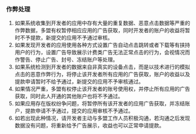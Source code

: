 ### 作弊处理

1. 如果系统收集到开发者的应用中存有大量的重复数据、恶意点击数据等严重的作弊数据，多盟有权暂停相应应用的广告获取，同时开发者的账户的收益将暂时不予提款，新提交的应用不予通过审核。
2. 如果发现开发者的应用使用各种方式设置广告自动点击跳转或者下载等有挟持用户的行为，设置广告导致展示计费类广告无法正常点击的行为，会视情况而作警告、停止广告、封号、冻结账户等处理。
3. 如果系统检测到开发者的数据来自非真实的设备点击，而是以技术进行的模拟点击的恶意作弊行为，将停止该开发者所有应用的广告获取，账户的收益以及提款申请暂时不给予通过，新提交的应用不予审核通过。
4. 如果情况严重，多盟有权停止该开发者的账号使用权，并停止所有应用的广告获取，同时此人开通的其他账户也将不予通过。
5. 如果应用存在版权纷争问题，将暂停所有该开发者的应用广告获取，并冻结账户，提款申请不予通过，提交的应用审核不予通过。
6. 如若出现此种情况，请开发者主动与多盟工作人员积极沟通，若沟通之后发现数据没有问题，将重新给予广告展示，收益也可以正常申请提款。



